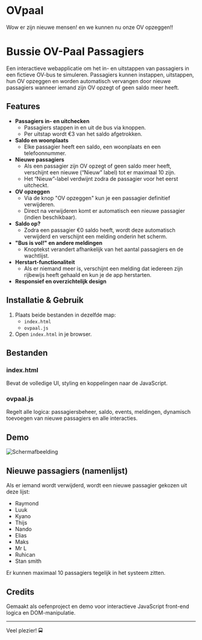 # OVpaal
Wow er zijn nieuwe mensen! en we kunnen nu onze OV opzeggen!!

# Bussie OV-Paal Passagiers

Een interactieve webapplicatie om het in- en uitstappen van passagiers in een fictieve OV-bus te simuleren. Passagiers kunnen instappen, uitstappen, hun OV opzeggen en worden automatisch vervangen door nieuwe passagiers wanneer iemand zijn OV opzegt of geen saldo meer heeft.

## Features

- **Passagiers in- en uitchecken**
    - Passagiers stappen in en uit de bus via knoppen.
    - Per uitstap wordt €3 van het saldo afgetrokken.
- **Saldo en woonplaats**
    - Elke passagier heeft een saldo, een woonplaats en een telefoonnummer.
- **Nieuwe passagiers**
    - Als een passagier zijn OV opzegt of geen saldo meer heeft, verschijnt een nieuwe (“Nieuw” label) tot er maximaal 10 zijn.
    - Het “Nieuw”-label verdwijnt zodra de passagier voor het eerst uitcheckt.
- **OV opzeggen**
    - Via de knop "OV opzeggen" kun je een passagier definitief verwijderen.
    - Direct na verwijderen komt er automatisch een nieuwe passagier (indien beschikbaar).
- **Saldo op?**
    - Zodra een passagier €0 saldo heeft, wordt deze automatisch verwijderd en verschijnt een melding onderin het scherm.
- **"Bus is vol!" en andere meldingen**
    - Knoptekst verandert afhankelijk van het aantal passagiers en de wachtlijst.
- **Herstart-functionaliteit**
    - Als er niemand meer is, verschijnt een melding dat iedereen zijn rijbewijs heeft gehaald en kun je de app herstarten.
- **Responsief en overzichtelijk design**

## Installatie & Gebruik

1. Plaats beide bestanden in dezelfde map:
    - `index.html`
    - `ovpaal.js`
2. Open `index.html` in je browser.

## Bestanden

### index.html

Bevat de volledige UI, styling en koppelingen naar de JavaScript.

### ovpaal.js

Regelt alle logica: passagiersbeheer, saldo, events, meldingen, dynamisch toevoegen van nieuwe passagiers en alle interacties.

## Demo

![Schermafbeelding](screenshot.png) <!-- Voeg eventueel een eigen screenshot toe -->

## Nieuwe passagiers (namenlijst)

Als er iemand wordt verwijderd, wordt een nieuwe passagier gekozen uit deze lijst:

- Raymond
- Luuk
- Kyano
- Thijs
- Nando
- Elias
- Maks
- Mr L
- Ruhican
- Stan smith

Er kunnen maximaal 10 passagiers tegelijk in het systeem zitten.

## Credits

Gemaakt als oefenproject en demo voor interactieve JavaScript front-end logica en DOM-manipulatie.

---

Veel plezier! 🚍
